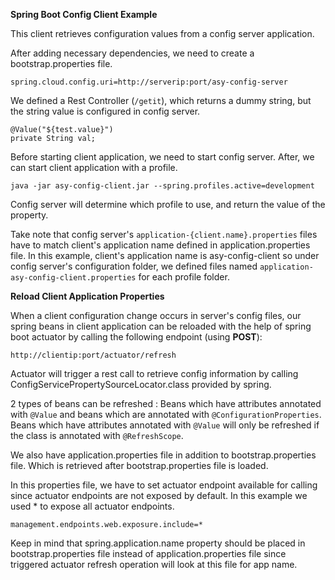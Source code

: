 **Spring Boot Config Client Example**

This client retrieves configuration values from a config server application.

After adding necessary dependencies, we need to create a bootstrap.properties file.

```
spring.cloud.config.uri=http://serverip:port/asy-config-server
```

We defined a Rest Controller (`/getit`), which returns a dummy string, but the string value is configured in config server.

```
@Value("${test.value}")
private String val;
```

Before starting client application, we need to start config server. After, we can start client application with a profile.

```
java -jar asy-config-client.jar --spring.profiles.active=development
```

Config server will determine which profile to use, and return the value of the property.

Take note that config server's `application-{client.name}.properties` files have to match client's application name defined in application.properties file. In this example, client's application name is asy-config-client so under config server's configuration folder, we defined files named `application-asy-config-client.properties` for each profile folder.


**Reload Client Application Properties**

When a client configuration change occurs in server's config files, our spring beans in client application can be reloaded with the help of spring boot actuator by calling the following endpoint (using **POST**):

    http://clientip:port/actuator/refresh

Actuator will trigger a rest call to retrieve config information by calling ConfigServicePropertySourceLocator.class provided by spring.

2 types of beans can be refreshed : Beans which have attributes annotated with `@Value` and beans which are annotated with `@ConfigurationProperties`.
Beans which have attributes annotated with `@Value` will only be refreshed if the class is annotated with `@RefreshScope`.

We also have application.properties file in addition to bootstrap.properties file. Which is retrieved after bootstrap.properties file is loaded.

In this properties file, we have to set actuator endpoint available for calling since actuator endpoints are not exposed by default. In this example we used * to expose all actuator endpoints.

```
management.endpoints.web.exposure.include=*
```

Keep in mind that spring.application.name property should be placed in bootstrap.properties file instead of application.properties file since triggered actuator refresh operation will look at this file for app name.


